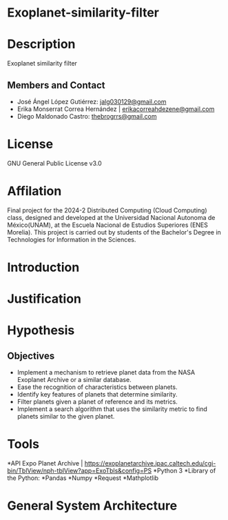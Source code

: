 # Exoplanet-similarity-filter
# Description
Exoplanet similarity filter
## Members and Contact
* José Ángel López Gutiérrez: jalg030129@gmail.com
* Erika Monserrat Correa Hernández | erikacorreahdezene@gmail.com
* Diego Maldonado Castro: thebrogrrs@gmail.com
# License
GNU General Public License v3.0
# Affilation
Final project for the 2024-2 Distributed Computing (Cloud Computing) class, designed and developed at the Universidad Nacional Autonoma de México(UNAM), at the Escuela Nacional de Estudios Superiores (ENES Morelia). This project is carried out by students of the Bachelor's Degree in Technologies for Information in the Sciences.
# Introduction
# Justification
# Hypothesis
## Objectives
* Implement a mechanism to retrieve planet data from the NASA Exoplanet Archive or a similar database.
* Ease the recognition of characteristics between planets.
* Identify key features of planets that determine similarity.
* Filter planets given a planet of reference and its metrics.
* Implement a search algorithm that uses the similarity metric to find planets similar to the given planet.
# Tools
*API Expo Planet Archive | https://exoplanetarchive.ipac.caltech.edu/cgi-bin/TblView/nph-tblView?app=ExoTbls&config=PS
*Python 3
*Library of the Python:
    *Pandas
    *Numpy
    *Request
    *Mathplotlib

# General System Architecture
